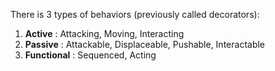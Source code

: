 There is 3 types of behaviors (previously called decorators):

1. **Active** : Attacking, Moving, Interacting
2. **Passive** : Attackable, Displaceable, Pushable, Interactable
3. **Functional** : Sequenced, Acting


